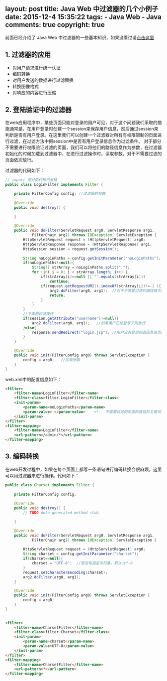 layout: post
title: Java Web 中过滤器的几个小例子
date: 2015-12-4 15:35:22
tags: 
	- Java Web
	- Java
comments: true
copyright: true
---

前面已经介绍了 Java Web 中过滤器的一些基本知识，如果没看过请[点击这里](../../../../2015/12/03/filter-of-javaweb/)

## 1. 过滤器的应用
- 对用户请求进行统一认证
- 编码转换
- 对用户发送的数据进行过滤替换
- 转换图像格式
- 对响应的内容进行压缩

<!--more-->

## 2. 登陆验证中的过滤器
在web应用程序中，某些页面只能对登录的用户可见，对于这个问题我们采取的措施通常是，在用户登录时创建一个session来保存用户信息，然后通过session来判断是否有用户登录。在这里我们可以创建一个过滤器对所有有权限限制的页面进行过滤，在过滤方法中把session中是否有用户登录信息作为过滤条件。
对于部分不需要进行权限验证过滤的页面，我们可以将他们的路径信息作为参数，在过滤器初始化的时候加载到过滤器中，在进行过滤操作时，读取参数，对于不需要过滤的页面依次放行。

过滤器的代码如下：
``` java
// import 部分的代码已省略
public class LoginFilter implements Filter {

	private FilterConfig config; //过滤器的参数
	
	@Override
	public void destroy() {
		
	}

	@Override
	public void doFilter(ServletRequest arg0, ServletResponse arg1,
			FilterChain arg2) throws IOException, ServletException {
		HttpServletRequest request = (HttpServletRequest) arg0;
		HttpServletResponse response = (HttpServletResponse) arg1;
		HttpSession session = request.getSession();
		
		String noLoginPaths = config.getInitParameter("noLoginPaths"); //获取不需要过滤的路径
		if(noLoginPaths!=null){
			String[] strArray = noLoginPaths.split(";");  
			for (int i = 0; i < strArray.length; i++) {
				if(strArray[i]==null || "".equals(strArray[i]))
					continue;
				if(request.getRequestURI().indexOf(strArray[i])!=-1 ){
					arg2.doFilter(arg0, arg1);  //对于不需要过滤的路径依次放行
					return;
				}
			}
		}
		//下面是过滤操作
		if(session.getAttribute("username")!=null){
			arg2.doFilter(arg0, arg1);   //如果用户已经登录了则放行
		}else{
			response.sendRedirect("login.jsp"); //用户没有登录则返回登录页面
		}
	}

	@Override
	public void init(FilterConfig arg0) throws ServletException {
		config = arg0;   //加载参数
	}
}

```

web.xml中的配置信息如下：
``` html
<filter>
	<filter-name>LoginFilter</filter-name>
	<filter-class>filter.LoginFilter</filter-class>
	<init-param>
		<param-name>noLoginPaths</param-name>   
		<param-value> </param-value>    <!-- 不需要过滤的页面的路径的关键词写在这里，分号隔开多个关键词 -->
	</init-param>
</filter>
<filter-mapping>
	<filter-name>LoginFilter</filter-name>
	<url-pattern>/admin/*</url-pattern>
</filter-mapping>

```

## 3. 编码转换
在web开发过程中，如果在每个页面上都写一条语句进行编码转换会很麻烦，这里可以用过滤器来进行操作。代码如下：
``` java
public class Charset implements Filter {
	
	private FilterConfig config;
	
	@Override
	public void destroy() {
		// TODO Auto-generated method stub

	}

	@Override
	public void doFilter(ServletRequest arg0, ServletResponse arg1,
			FilterChain arg2) throws IOException, ServletException {
		
		HttpServletRequest request = (HttpServletRequest) arg0;
		String charset = config.getInitParameter("charset"); 
		if(charset==null){
			charset = "UTF-8";  //若没有指定字符集，默认utf-8
		}
		request.setCharacterEncoding(charset);
		arg2.doFilter(arg0, arg1);
	}

	@Override
	public void init(FilterConfig arg0) throws ServletException {
		config = arg0;
	}
}
		
```

``` html
<filter>
	<filter-name>CharsetFilter</filter-name>
	<filter-class>filter.Charset</filter-class>
	<init-param>
		<param-name>charset</param-name>
		<param-value>UTF-8</param-value>
	</init-param>
</filter>
<filter-mapping>
	<filter-name>CharsetFilter</filter-name>
	<url-pattern>*</url-pattern>
</filter-mapping>

```